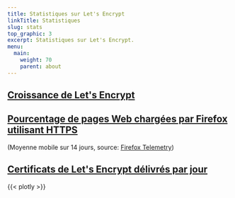 ```yaml
---
title: Statistiques sur Let's Encrypt
linkTitle: Statistiques
slug: stats
top_graphic: 3
excerpt: Statistiques sur Let's Encrypt.
menu:
  main:
    weight: 70
    parent: about
---
```


<div class="figure">
  <h2><a name="growth" href="#growth"
    >Croissance de Let's Encrypt</a></h2>
  <div id="activeUsage" title="Croissance de Let's Encrypt" class="statsgraph"></div>
</div>

<div class="figure">
  <h2><a name="percent-pageloads" href="#percent-pageloads"
    >Pourcentage de pages Web chargées par Firefox utilisant HTTPS</a></h2>
  <p>(Moyenne mobile sur 14 jours, source: <a href="https://docs.telemetry.mozilla.org/datasets/other/ssl/reference.html">Firefox Telemetry</a>)</p>
  <div id="pageloadPercent" title="Pourcentage de pages Web chargées par Firefox à l'aide du protocole HTTPS" class="statsgraph"></div>
</div>

<div class="figure">
  <h2><a name="daily-issuance" href="#daily-issuance"
    >Certificats de Let's Encrypt délivrés par jour</a></h2>
  <div id="issuancePerDay" title="Certificats de Let's Encrypt délivrés par jour" class="statsgraph"></div>
</div>

{{< plotly >}}
